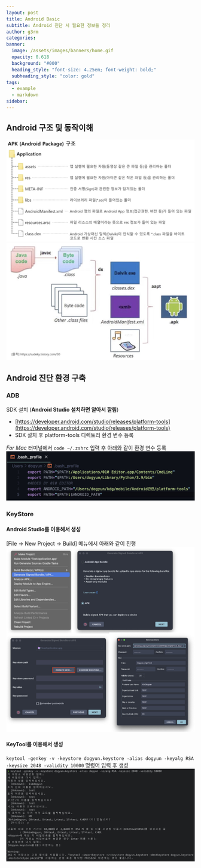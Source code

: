 ```yaml
---
layout: post
title: Android Basic
subtitle: Android 진단 시 필요한 정보들 정리
author: g3rm
categories: 
banner:
  image: /assets/images/banners/home.gif
  opacity: 0.618
  background: "#000"
  heading_style: "font-size: 4.25em; font-weight: bold;"
  subheading_style: "color: gold"
tags:
  - example
  - markdown
sidebar:
---
```

## Android 구조 및 동작이해

![](/assets/images/posts/2025-04-28-Android/cb314902a6b4a42ed8dc26012de1681d_MD5.jpeg)![](/assets/images/posts/2025-04-28-Android/c758f21c8c647ba2e4c36c669faf6173_MD5.jpeg)

## Android 진단 환경 구축
### ADB
SDK 설치 (**Android Studio 설치하면 알아서 깔림**)
- [https://developer.android.com/studio/releases/platform-tools](https://developer.android.com/studio/releases/platform-tools)
- SDK 설치 후 platform-tools 디렉토리 환경 변수 등록

*For Mac*
터미널에서 `code ~/.zshrc` 입력 후 아래와 같이 환경 변수 등록
![](/assets/images/posts/2025-04-28-Android/1f498c0b38fbc453b5b95aeddea2f08b_MD5.jpeg)

### KeyStore
#### Android Studio를 이용해서 생성
[File -> New Project -> Build] 메뉴에서 아래와 같이 진행
![](/assets/images/posts/2025-04-28-Android/a337c77ec1064a83c5bf4b9adc873afd_MD5.jpeg)
#### KeyTool를 이용해서 생성
`keytool -genkey -v -keystore dogyun.keystore -alias dogyun -keyalg RSA -keysize 2048 -validity 10000` 명령어 입력 후 생성
![](/assets/images/posts/2025-04-28-Android/40467f9fd495c037236002f1bfbbb6c6_MD5.jpeg)

